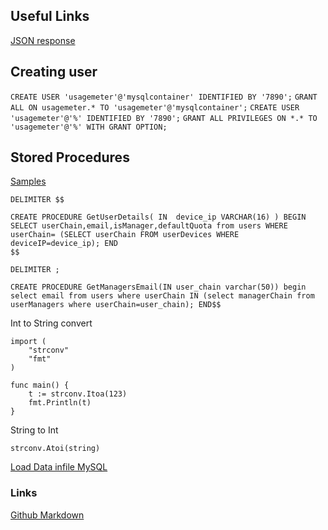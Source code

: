 ## Useful Links

[JSON response](https://medium.com/@vivek_syngh/http-response-in-golang-4ca1b3688d6)

## Creating user

`CREATE USER 'usagemeter'@'mysqlcontainer' IDENTIFIED BY '7890';`
`GRANT ALL ON usagemeter.* TO 'usagemeter'@'mysqlcontainer';`
`CREATE USER 'usagemeter'@'%' IDENTIFIED BY '7890';`
`GRANT ALL PRIVILEGES ON *.* TO 'usagemeter'@'%' WITH GRANT OPTION;`


## Stored Procedures

[Samples](https://www.mysqltutorial.org/stored-procedures-parameters.aspx)
```
DELIMITER $$

CREATE PROCEDURE GetUserDetails( IN  device_ip VARCHAR(16) ) BEGIN SELECT userChain,email,isManager,defaultQuota from users WHERE userChain= (SELECT userChain FROM userDevices WHERE deviceIP=device_ip); END
$$

DELIMITER ;
```

```
CREATE PROCEDURE GetManagersEmail(IN user_chain varchar(50)) begin select email from users where userChain IN (select managerChain from userManagers where userChain=user_chain); END$$
```

Int to String convert

```
import (
    "strconv"
    "fmt"
)

func main() {
    t := strconv.Itoa(123)
    fmt.Println(t)
}
```

String to Int

`strconv.Atoi(string)`

[Load Data infile MySQL](https://stackoverflow.com/questions/59993844/error-loading-local-data-is-disabled-this-must-be-enabled-on-both-the-client)
### Links

[Github Markdown](https://towardsdatascience.com/build-a-stunning-readme-for-your-github-profile-9b80434fe5d7)
